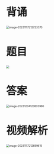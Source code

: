 # 背诵

<img src="https://cvp.oss-cn-shanghai.aliyuncs.com/picgo/202311172127463.png" alt="image-20231117212723370" style="zoom:50%;" />



# 题目

<img src="https://cvp.oss-cn-shanghai.aliyuncs.com/picgo/202311172105329.png" style="zoom:50%;" />



# 答案

<img src="https://cvp.oss-cn-shanghai.aliyuncs.com/picgo/202312041208134.png" alt="image-20231204120803966" style="zoom:50%;" />



# 视频解析

<img src="https://cvp.oss-cn-shanghai.aliyuncs.com/picgo/202311172126739.png" alt="image-20231117212659615" style="zoom:50%;" />



